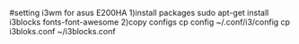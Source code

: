 #setting i3wm for asus E200HA
1)install packages
sudo apt-get install i3blocks fonts-font-awesome
2)copy configs
cp config ~/.conf/i3/config
cp i3bloks.conf ~/i3blocks.conf

